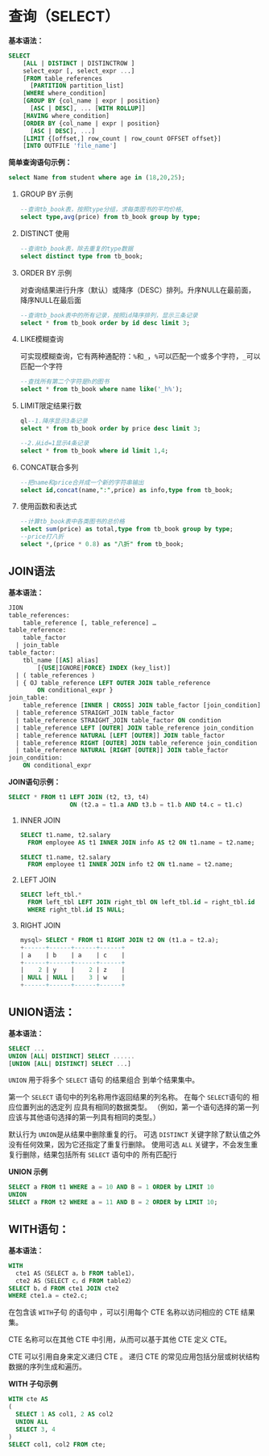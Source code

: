 # 查询（SELECT）

**基本语法：**

```sql
SELECT
    [ALL | DISTINCT | DISTINCTROW ]
    select_expr [, select_expr ...]
    [FROM table_references
      [PARTITION partition_list]
    [WHERE where_condition]
    [GROUP BY {col_name | expr | position}
      [ASC | DESC], ... [WITH ROLLUP]]
    [HAVING where_condition]
    [ORDER BY {col_name | expr | position}
      [ASC | DESC], ...]
    [LIMIT {[offset,] row_count | row_count OFFSET offset}]
    [INTO OUTFILE 'file_name']
```

**简单查询语句示例：**

```sql
select Name from student where age in (18,20,25);
```

1. GROUP BY 示例

   ```sql
   --查询tb_book表，按照type分组，求每类图书的平均价格,
   select type,avg(price) from tb_book group by type;
   ```

2. DISTINCT 使用

   ```sql
   --查询tb_book表，除去重复的type数据
   select distinct type from tb_book;
   ```

3. ORDER BY 示例

   对查询结果进行升序（默认）或降序（DESC）排列。升序NULL在最前面，降序NULL在最后面

   ```sql
   --查询tb_book表中的所有记录，按照id降序排列，显示三条记录
   select * from tb_book order by id desc limit 3;
   ```

4. LIKE模糊查询

   可实现模糊查询，它有两种通配符：`%`和`_`，`%`可以匹配一个或多个字符，`_`可以匹配一个字符

   ```sql
   --查找所有第二个字符是h的图书
   select * from tb_book where name like('_h%');
   ```

5. LIMIT限定结果行数

   ```sql
   ql--1.降序显示3条记录
   select * from tb_book order by price desc limit 3;
   
   --2.从id=1显示4条记录
   select * from tb_book where id limit 1,4;
   ```

6. CONCAT联合多列

   ```sql
   --把name和price合并成一个新的字符串输出
   select id,concat(name,":",price) as info,type from tb_book;
   ```

7. 使用函数和表达式

   ```sql
   --计算tb_book表中各类图书的总价格
   select sum(price) as total,type from tb_book group by type;
   --price打八折
   select *,(price * 0.8) as "八折" from tb_book;
   ```

## JOIN语法

**基本语法：**

```sql
JION
table_references:
    table_reference [, table_reference] …
table_reference:
    table_factor
  | join_table
table_factor:
    tbl_name [[AS] alias]
        [{USE|IGNORE|FORCE} INDEX (key_list)]
  | ( table_references )
  | { OJ table_reference LEFT OUTER JOIN table_reference
        ON conditional_expr }
join_table:
    table_reference [INNER | CROSS] JOIN table_factor [join_condition]
  | table_reference STRAIGHT_JOIN table_factor
  | table_reference STRAIGHT_JOIN table_factor ON condition
  | table_reference LEFT [OUTER] JOIN table_reference join_condition
  | table_reference NATURAL [LEFT [OUTER]] JOIN table_factor
  | table_reference RIGHT [OUTER] JOIN table_reference join_condition
  | table_reference NATURAL [RIGHT [OUTER]] JOIN table_factor
join_condition:
    ON conditional_expr
```

**JOIN语句示例：**

```sql
SELECT * FROM t1 LEFT JOIN (t2, t3, t4)
                 ON (t2.a = t1.a AND t3.b = t1.b AND t4.c = t1.c)
```

1. INNER JOIN

   ```sql
   SELECT t1.name, t2.salary
     FROM employee AS t1 INNER JOIN info AS t2 ON t1.name = t2.name;
   
   SELECT t1.name, t2.salary
     FROM employee t1 INNER JOIN info t2 ON t1.name = t2.name;
   ```

2. LEFT JOIN

   ```sql
   SELECT left_tbl.*
     FROM left_tbl LEFT JOIN right_tbl ON left_tbl.id = right_tbl.id
     WHERE right_tbl.id IS NULL;
   ```

3. RIGHT JOIN

   ```sql
   mysql> SELECT * FROM t1 RIGHT JOIN t2 ON (t1.a = t2.a);
   +------+------+------+------+
   | a    | b    | a    | c    |
   +------+------+------+------+
   |    2 | y    |    2 | z    |
   | NULL | NULL |    3 | w    |
   +------+------+------+------+
   ```

## **UNION语法：**

**基本语法：**

```sql
SELECT ...
UNION [ALL| DISTINCT] SELECT ......
[UNION [ALL| DISTINCT] SELECT ...]
```

`UNION` 用于将多个 `SELECT` 语句 的结果组合 到单个结果集中。

第一个 `SELECT` 语句中的列名称用作返回结果的列名称。 在每个 `SELECT`语句的 相应位置列出的选定列 应具有相同的数据类型。 （例如，第一个语句选择的第一列应该与其他语句选择的第一列具有相同的类型。）

默认行为 `UNION`是从结果中删除重复的行。 可选 `DISTINCT` 关键字除了默认值之外没有任何效果，因为它还指定了重复行删除。 使用可选 `ALL` 关键字，不会发生重复行删除，结果包括所有 `SELECT` 语句中的 所有匹配行

**UNION 示例**

```sql
SELECT a FROM t1 WHERE a = 10 AND B = 1 ORDER by LIMIT 10
UNION
SELECT a FROM t2 WHERE a = 11 AND B = 2 ORDER by LIMIT 10;
```

## **WITH语句**：

**基本语法：**

```sql
WITH
  cte1 AS（SELECT a，b FROM table1），
  cte2 AS（SELECT c，d FROM table2）
SELECT b，d FROM cte1 JOIN cte2
WHERE cte1.a = cte2.c;
```

在包含该 `WITH`子句 的语句中 ，可以引用每个 CTE 名称以访问相应的 CTE 结果集。

CTE 名称可以在其他 CTE 中引用，从而可以基于其他 CTE 定义 CTE。

CTE 可以引用自身来定义递归 CTE 。 递归 CTE 的常见应用包括分层或树状结构数据的序列生成和遍历。

**WITH 子句示例**

```sql
WITH cte AS
(
  SELECT 1 AS col1, 2 AS col2
  UNION ALL
  SELECT 3, 4
)
SELECT col1, col2 FROM cte;
```